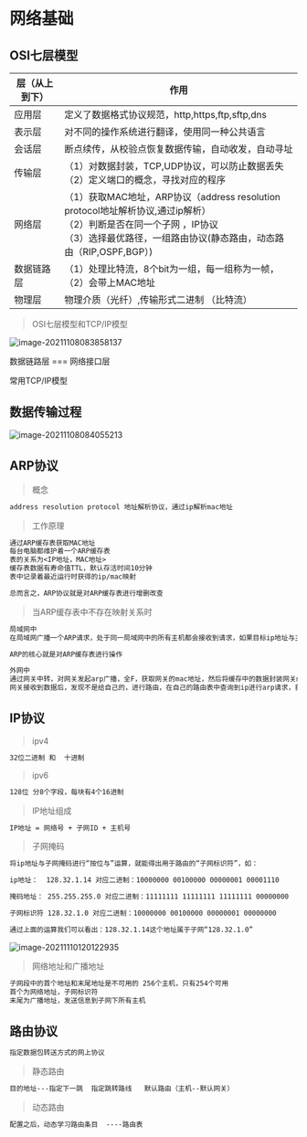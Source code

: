 # 网络基础

## OSI七层模型

| 层（从上到下） | 作用                                                         |
| -------------- | ------------------------------------------------------------ |
| 应用层         | 定义了数据格式协议规范，http,https,ftp,sftp,dns              |
| 表示层         | 对不同的操作系统进行翻译，使用同一种公共语言                 |
| 会话层         | 断点续传，从校验点恢复数据传输，自动收发，自动寻址           |
| 传输层         | （1）对数据封装，TCP,UDP协议，可以防止数据丢失<br />（2）定义端口的概念，寻找对应的程序 |
| 网络层         | （1）获取MAC地址，ARP协议（address resolution protocol地址解析协议,通过ip解析）<br />（2）判断是否在同一个子网 ，IP协议<br />（3）选择最优路径，一组路由协议(静态路由，动态路由（RIP,OSPF,BGP）) |
| 数据链路层     | （1）处理比特流，8个bit为一组，每一组称为一帧，<br />（2）会带上MAC地址 |
| 物理层         | 物理介质（光纤）,传输形式二进制  （比特流）                  |

> OSI七层模型和TCP/IP模型

![image-20211108083858137](C:\Users\zwj\AppData\Roaming\Typora\typora-user-images\image-20211108083858137.png)

数据链路层  === 网络接口层

常用TCP/IP模型

## 数据传输过程

![image-20211108084055213](C:\Users\zwj\AppData\Roaming\Typora\typora-user-images\image-20211108084055213.png)

## ARP协议

> 概念

```tex
address resolution protocol 地址解析协议，通过ip解析mac地址
```

> 工作原理

```tex
通过ARP缓存表获取MAC地址
每台电脑都维护着一个ARP缓存表
表的关系为<IP地址，MAC地址>
缓存表数据有寿命值TTL，默认存活时间10分钟
表中记录着最近运行时获得的ip/mac映射

总而言之，ARP协议就是对ARP缓存表进行增删改查
```

> 当ARP缓存表中不存在映射关系时

```tex
局域网中
在局域网广播一个ARP请求，处于同一局域网中的所有主机都会接收到请求，如果目标ip地址与主机当前ip地址吻合，就会返回一个ARP应答，告诉请求者自身的MAC地址，请求主机收到后添加到ARP缓存表中，再发送数据

ARP的核心就是对ARP缓存表进行操作
```

```tex
外网中
通过网关中转，对网关发起arp广播，全F，获取网关的mac地址，然后将缓存中的数据封装网关mac进行传输
网关接收到数据后，发现不是给自己的，进行路由，在自己的路由表中查询到ip进行arp请求，获取mac地址传输数据
```

## IP协议

> ipv4

```tex
32位二进制 和  十进制
```

> ipv6

```tex
128位 分8个字段，每块有4个16进制
```

> IP地址组成

```tex
IP地址 = 网络号 + 子网ID + 主机号
```

> 子网掩码

```tex
将ip地址与子网掩码进行“按位与”运算，就能得出用于路由的“子网标识符”，如：

ip地址：  128.32.1.14 对应二进制：10000000 00100000 00000001 00001110

掩码地址： 255.255.255.0 对应二进制：11111111 11111111 11111111 00000000

子网标识符 128.32.1.0 对应二进制：10000000 00100000 00000001 00000000

通过上面的运算我们可以看出：128.32.1.14这个地址属于子网“128.32.1.0”
```

![image-20211110120122935](C:\Users\zwj\AppData\Roaming\Typora\typora-user-images\image-20211110120122935.png)

> 网络地址和广播地址

```tex
子网段中的首个地址和末尾地址是不可用的 256个主机，只有254个可用
首个为网络地址，子网标识符
末尾为广播地址，发送信息到子网下所有主机
```

## 路由协议

 ```tex
指定数据包转送方式的网上协议
 ```

> 静态路由

```tex
目的地址---指定下一跳  指定跳转路线   默认路由（主机--默认网关）
```

> 动态路由

```tex
配置之后，动态学习路由条目  ----路由表
```

